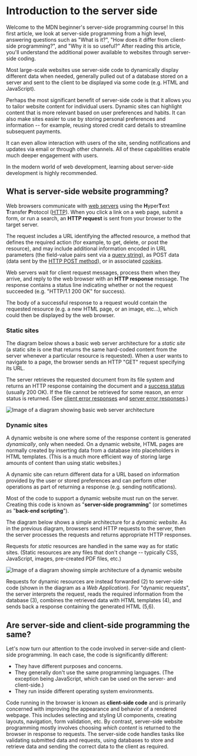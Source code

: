# Introduction to the server side

Welcome to the MDN beginner's server-side programming course! In this first article, we look at server-side programming from a high level, answering questions such as "What is it?", "How does it differ from client-side programming?", and "Why it is so useful?" After reading this article, you'll understand the additional power available to websites through server-side coding.

Most large-scale websites use server-side code to dynamically display different data when needed, generally pulled out of a database stored on a server and sent to the client to be displayed via some code (e.g. HTML and JavaScript).

Perhaps the most significant benefit of server-side code is that it allows you to tailor website content for individual users. Dynamic sites can highlight content that is more relevant based on user preferences and habits. It can also make sites easier to use by storing personal preferences and information -- for example, reusing stored credit card details to streamline subsequent payments.

It can even allow interaction with users of the site, sending notifications and updates via email or through other channels. All of these capabilities enable much deeper engagement with users.

In the modern world of web development, learning about server-side development is highly recommended.

## What is server-side website programming?

Web browsers communicate with [web servers](https://developer.mozilla.org/en-US/docs/Learn/Common_questions/What_is_a_web_server) using the **H**yper**T**ext **T**ransfer **P**rotocol ([HTTP](https://developer.mozilla.org/en-US/docs/Glossary/HTTP)). When you click a link on a web page, submit a form, or run a search, an **HTTP request** is sent from your browser to the target server.

The request includes a URL identifying the affected resource, a method that defines the required action (for example, to get, delete, or post the resource), and may include additional information encoded in URL parameters (the field-value pairs sent via a [query string](https://en.wikipedia.org/wiki/Query_string)), as POST data (data sent by the [HTTP POST method](https://developer.mozilla.org/en-US/docs/Web/HTTP/Methods/POST)), or in associated [cookies](https://developer.mozilla.org/en-US/docs/Glossary/Cookie).

Web servers wait for client request messages, process them when they arrive, and reply to the web browser with an **HTTP response** message. The response contains a status line indicating whether or not the request succeeded (e.g. "HTTP/1.1 200 OK" for success).

The body of a successful response to a request would contain the requested resource (e.g. a new HTML page, or an image, etc...), which could then be displayed by the web browser.

### Static sites

The diagram below shows a basic web server architecture for a *static site* (a static site is one that returns the same hard-coded content from the server whenever a particular resource is requested). When a user wants to navigate to a page, the browser sends an HTTP "GET" request specifying its URL.

The server retrieves the requested document from its file system and returns an HTTP response containing the document and a [success status](https://developer.mozilla.org/en-US/docs/Web/HTTP/Status#successful_responses) (usually 200 OK). If the file cannot be retrieved for some reason, an error status is returned. (See [client error responses](https://developer.mozilla.org/en-US/docs/Web/HTTP/Status#client_error_responses) and [server error responses](https://developer.mozilla.org/en-US/docs/Web/HTTP/Status#client_error_responses).)

![Image of a diagram showing basic web server architecture](https://developer.mozilla.org/en-US/docs/Learn/Server-side/First_steps/Introduction/basic_static_app_server.png)

### Dynamic sites

A dynamic website is one where some of the response content is generated *dynamically*, only when needed. On a dynamic website, HTML pages are normally created by inserting data from a database into placeholders in HTML templates. (This is a much more efficient way of storing large amounts of content than using static websites.)

A dynamic site can return different data for a URL based on information provided by the user or stored preferences and can perform other operations as part of returning a response (e.g. sending notifications).

Most of the code to support a dynamic website must run on the server. Creating this code is known as "**server-side programming**" (or sometimes as "**back-end scripting**").

The diagram below shows a simple architecture for a *dynamic website*. As in the previous diagram, browsers send HTTP requests to the server, then the server processes the requests and returns appropriate HTTP responses.

Requests for *static* resources are handled in the same way as for static sites. (Static resources are any files that don't change -- typically CSS, JavaScript, images, pre-created PDF files, etc.)

![Image of a diagram showing simple architecture of a dynamic website](https://developer.mozilla.org/en-US/docs/Learn/Server-side/First_steps/Introduction/web_application_with_html_and_steps.png)

Requests for dynamic resources are instead forwarded (2) to server-side code (shown in the diagram as a *Web Application*). For "dynamic requests", the server interprets the request, reads the required information from the database (3), combines the retrieved data with HTML templates (4), and sends back a response containing the generated HTML (5,6).

## Are server-side and client-side programming the same?

Let's now turn our attention to the code involved in server-side and client-side programming. In each case, the code is significantly different:

* They have different purposes and concerns.
* They generally don't use the same programming languages. (The exception being JavaScript, which can be used on the server- and client-side.)
* They run inside different operating system environments.

Code running in the browser is known as **client-side code** and is primarily concerned with improving the appearance and behavior of a rendered webpage. This includes selecting and styling UI components, creating layouts, navigation, form validation, etc. By contrast, server-side website programming mostly involves choosing *which content* is returned to the browser in response to requests. The server-side code handles tasks like validating submitted data and requests, using databases to store and retrieve data and sending the correct data to the client as required.